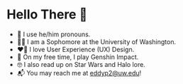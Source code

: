 <h1>Hello There 👀</h1>

- 🤪 I use he/him pronouns.
- 🧑‍🎓 I am a Sophomore at the University of Washington.
- ❤️‍🔥 I love User Experience (UX) Design.
- 🎲 On my free time, I play Genshin Impact.
- 🤓 I also read up on Star Wars and Halo lore.
- 📬 You may reach me at eddyp2@uw.edu!
